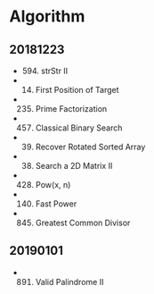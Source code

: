 # Algorithm

## 20181223

* 594\. strStr II
* 14. First Position of Target
* 235. Prime Factorization
* 457. Classical Binary Search
* 39. Recover Rotated Sorted Array
* 38. Search a 2D Matrix II
* 428. Pow(x, n)
* 140. Fast Power
* 845. Greatest Common Divisor

## 20190101

* 891. Valid Palindrome II
